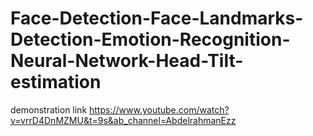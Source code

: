 # Face-Detection-Face-Landmarks-Detection-Emotion-Recognition-Neural-Network-Head-Tilt-estimation
demonstration link
https://www.youtube.com/watch?v=vrrD4DnMZMU&t=9s&ab_channel=AbdelrahmanEzz
